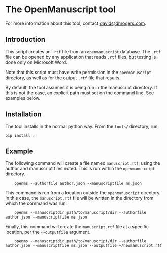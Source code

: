 # The OpenManuscript tool

For more information about this tool, contact david@dhrogers.com.

## Introduction

This script creates an `.rtf` file from an `openmanuscript` database. 
The `.rtf` file can be opened by any application that reads `.rtf` files, 
but testing is done only on Microsoft Word.

Note that this script must have write permission in the `openmanuscript`
directory, as well as for the output `.rtf` file that results.

By default, the tool assumes it is being run in the manuscript directory. If
this is not the case, an explicit path must set on the command line. See
examples below.

## Installation

The tool installs in the normal python way. From the `tools/` directory, run:

```
pip install .
```

## Example

The following command will create a file named `manuscript.rtf`, using the
author and manuscript files noted. This is run within the `openmanuscript`
directory.

```
    openms --authorfile author.json --manuscriptfile ms.json
```

This command is run from a location outside the `openmanuscript` directory. In
this case, the `manuscript.rtf` file will be written in the directory from which
the command was run.

```
    openms --manuscriptdir path/to/manuscript/dir --authorfile author.json --manuscriptfile ms.json
```

Finally, this command will create the `manuscript.rtf` file at a specific
location, per the `--outputfile` argument.

```
    openms --manuscriptdir path/to/manuscript/dir --authorfile author.json --manuscriptfile ms.json --outputfile ~/newmanuscript.rtf
```


